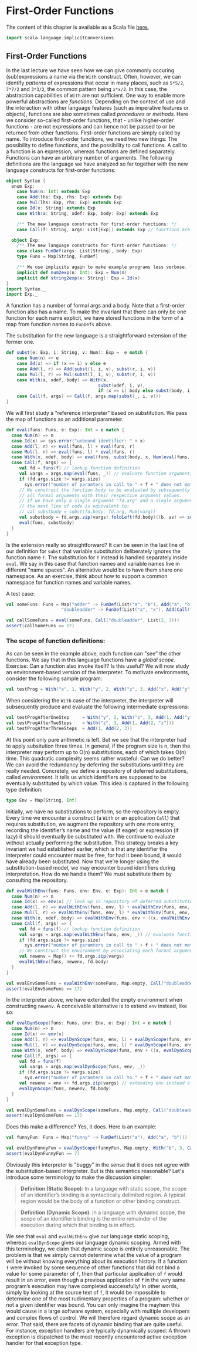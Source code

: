 # First-Order Functions

The content of this chapter is available as a Scala file [here.](./first-order-functions.scala)

```scala mdoc:invisible
import scala.language.implicitConversions
```

## First-Order Functions

In the last lecture we have seen how we can give commonly occuring (sub)expressions a name via the `With` construct. Often, however,
we can identify _patterns_ of expressions that occur in many places, such as ``5*5/2``, ``7*7/2`` and ``3*3/2``, the common pattern
being ``x*x/2``. In this case, the abstraction capabilities of `With` are not sufficient.
One way to enable more powerful abstractions are _functions_. Depending on the context of use and the interaction with other language
features (such as imperative features or objects), functions are also sometimes called _procedures_ or _methods_.
Here we consider so-called first-order functions, that - unlike higher-order functions - are not expressions and can hence not be passed
to or be returned from other functions. First-order functions are simply called by name.
To introduce first-order functions, we need two new things: The possibility to define functions, and the possibility to call functions.
A call to a function is an expression, whereas functions are defined separately. Functions can have an arbitrary number of arguments.
The following definitions are the language we have analyzed so far together with the new language constructs for first-order functions:

```scala mdoc
object Syntax {
  enum Exp:
    case Num(n: Int) extends Exp
    case Add(lhs: Exp, rhs: Exp) extends Exp
    case Mul(lhs: Exp, rhs: Exp) extends Exp
    case Id(x: String) extends Exp
    case With(x: String, xdef: Exp, body: Exp) extends Exp

    /** The new language constructs for first-order functions: */
    case Call(f: String, args: List[Exp]) extends Exp // functions are called by name

  object Exp:
    /** The new language constructs for first-order functions: */
    case class FunDef(args: List[String], body: Exp)
    type Funs = Map[String, FunDef]

    /** We use implicits again to make example programs less verbose. */
    implicit def num2exp(n: Int): Exp = Num(n)
    implicit def string2exp(x: String): Exp = Id(x)
}
import Syntax._
import Exp._
```

A function has a number of formal args and a body. Note that a first-order function also
has a name. To make the invariant that there can only be one function for each
name explicit, we have stored functions in the form of a map from function names to
`FunDefs` above.

The substitution for the new language is a straightforward extension of the former one.

```scala mdoc
def subst(e: Exp, i: String, v: Num): Exp =  e match {
    case Num(n) => e
    case Id(x) => if (x == i) v else e
    case Add(l, r) => Add(subst(l, i, v), subst(r, i, v))
    case Mul(l, r) => Mul(subst(l, i, v), subst(r, i, v))
    case With(x, xdef, body) => With(x,
                                   subst(xdef, i, v),
                                   if (x == i) body else subst(body, i, v))
    case Call(f, args) => Call(f, args.map(subst(_, i, v)))
}
```

We will first study a "reference interpreter" based on substitution.
We pass the map of functions as an additional parameter.

```scala mdoc
def eval(funs: Funs, e: Exp): Int = e match {
  case Num(n) => n
  case Id(x) => sys.error("unbound identifier: " + x)
  case Add(l, r) => eval(funs, l) + eval(funs, r)
  case Mul(l, r) => eval(funs, l) * eval(funs, r)
  case With(x, xdef, body) => eval(funs, subst(body, x, Num(eval(funs, xdef))))
  case Call(f, args) => {
     val fd = funs(f) // lookup function definition
     val vargs = args.map(eval(funs, _)) // evaluate function arguments
     if (fd.args.size != vargs.size)
       sys.error("number of paramters in call to " + f + " does not match")
     // We construct the function body to be evaluated by subsequently substituting
     // all formal arguments with their respective argument values.
     // If we have only a single argument "fd.arg" and a single argument value "varg",
     // the next line of code is equivalent to:
     // val substbody = subst(fd.body, fd.arg, Num(varg))
     val substbody = fd.args.zip(vargs).foldLeft(fd.body)((b, av) => subst(b, av._1, Num(av._2)))
     eval(funs, substbody)
  }
}
```

Is the extension really so straightforward?  It can be seen in the last line of our
definition for ``subst`` that variable substitution deliberately ignores the function
name ``f``. The substitution for ``f`` instead is handled separately inside ``eval``.
We say in this case that function names and variable names live in different "name spaces".
An alternative would be to have them share one namespace. As an exercise, think about how
to support a common namespace for function names and variable names.

A test case:

```scala mdoc:silent
val someFuns: Funs = Map("adder" -> FunDef(List("a", "b"), Add("a", "b")),
                     "doubleadder" -> FunDef(List("a", "x"), Add(Call("adder", List("a", 5)), Call("adder", List("x", 7)))))
```

```scala mdoc
val callSomeFuns = eval(someFuns, Call("doubleadder", List(2, 3)))
assert(callSomeFuns == 17)
```


### The scope of function definitions:

As can be seen in the example above, each function can "see" the other functions. We say that in this language functions have a _global scope_.
Exercise: Can a function also invoke itself? Is this useful?
We will now study an environment-based version of the interpreter. To motivate environments, consider the following sample program:

```scala mdoc:silent
val testProg = With("x", 1, With("y", 2, With("z", 3, Add("x", Add("y", "z")))))
```

When considering the ``With`` case of the interpreter, the interpreter will subsequently produce and evaluate the following intermediate expressions:

```scala mdoc:silent
val testProgAfterOneStep     = With("y", 2, With("z", 3, Add(1, Add("y", "z"))))
val testProgAfterTwoSteps    = With("z", 3, Add(1, Add(2, "z")))
val testProgAfterThreeSteps  = Add(1, Add(2, 3))
```

At this point only pure arithmetic is left. But we see that the interpreter had to apply subsitution three times. In general, if the
program size is n, then the interpreter may perform up to O(n) substitutions, each of which takes O(n) time. This quadratic complexity
seems rather wasteful. Can we do better?
We can avoid the redundancy by deferring the substitutions until they are really needed. Concretely, we define a repository of deferred
substitutions, called _environment_. It tells us which identifiers are supposed to be eventually substituted by which value. This idea
is captured in the following type definition:

```scala mdoc
type Env = Map[String, Int]
```

Initially, we have no substitutions to perform, so the repository is empty. Every time we encounter a construct (a `With` or an application `Call`)
that requires substitution, we augment the repository with one more entry, recording the identifier’s name and the value (if eager) or
expression (if lazy) it should eventually be substituted with. We continue to evaluate without actually performing the substitution.
This strategy breaks a key invariant we had established earlier, which is that any identifier the interpreter could encounter must be
free, for had it been bound, it would have already been substituted.  Now that we’re longer using the substitution-based model, we may
encounter bound identifiers during interpretation.  How do we handle them?  We must substitute them by consulting the repository.

```scala mdoc
def evalWithEnv(funs: Funs, env: Env, e: Exp): Int = e match {
  case Num(n) => n
  case Id(x) => env(x) // look up in repository of deferred substitutions
  case Add(l, r) => evalWithEnv(funs, env, l) + evalWithEnv(funs, env, r)
  case Mul(l, r) => evalWithEnv(funs, env, l) * evalWithEnv(funs, env, r)
  case With(x, xdef, body) => evalWithEnv(funs, env + ((x, evalWithEnv(funs, env, xdef))), body)
  case Call(f, args) => {
     val fd = funs(f) // lookup function definition
     val vargs = args.map(evalWithEnv(funs, env, _)) // evaluate function arguments
     if (fd.args.size != vargs.size)
       sys.error("number of paramters in call to " + f + " does not match")
     // We construct the environment by associating each formal argument to its actual value
     val newenv = Map() ++ fd.args.zip(vargs)
     evalWithEnv(funs, newenv, fd.body)
  }
}

val evalEnvSomeFuns = evalWithEnv(someFuns, Map.empty, Call("doubleadder", List(2, 3)))
assert(evalEnvSomeFuns == 17)
```

In the interpreter above, we have extended the empty environment when constructing ``newenv``. A conceivable alternative is to
extend ``env`` instead, like so:

```scala mdoc
def evalDynScope(funs: Funs, env: Env, e: Exp): Int = e match {
  case Num(n) => n
  case Id(x) => env(x)
  case Add(l, r) => evalDynScope(funs, env, l) + evalDynScope(funs, env, r)
  case Mul(l, r) => evalDynScope(funs, env, l) * evalDynScope(funs, env, r)
  case With(x, xdef, body) => evalDynScope(funs, env + ((x, evalDynScope(funs, env, xdef))), body)
  case Call(f, args) => {
     val fd = funs(f)
     val vargs = args.map(evalDynScope(funs, env, _))
     if (fd.args.size != vargs.size)
       sys.error("number of paramters in call to " + f + " does not match")
     val newenv = env ++ fd.args.zip(vargs) // extending env instead of Map() !!
     evalDynScope(funs, newenv, fd.body)
  }
}

val evalDynSomeFuns = evalDynScope(someFuns, Map.empty, Call("doubleadder", List(2, 3)))
assert(evalDynSomeFuns == 17)
```

Does this make a difference? Yes, it does. Here is an example:

```scala mdoc:silent
val funnyFun: Funs = Map("funny" -> FunDef(List("a"), Add("a", "b")))
```

```scala mdoc
val evalDynFunnyFun = evalDynScope(funnyFun, Map.empty, With("b", 3, Call("funny", List(4))))
assert(evalDynFunnyFun == 7)
```

Obviously this interpreter is "buggy" in the sense that it does not agree with the substitution-based interpreter. But is this semantics reasonable?
Let's introduce some terminology to make the discussion simpler:

> **Definition (Static Scope)**:
> In a language with static scope, the scope of an identifier’s binding is a syntactically delimited region.
> A typical region would be the body of a function or other binding construct.

> **Definition (Dynamic Scope)**: In a language with dynamic scope, the scope of an identifier’s binding is the entire remainder of the
> execution during which that binding is in effect.


We see that ``eval`` and ``evalWithEnv`` give our language static scoping, whereas `evalDynScope` gives our language dynamic scoping.
Armed with this terminology, we claim that dynamic scope is entirely unreasonable. The problem is that we simply cannot determine what
the value of a program will be without knowing everything about its execution history. If a function `f` were invoked by some
sequence of other functions that did not bind a value for some parameter of `f`, then that particular application of `f` would result in an error, even though a
previous application of `f` in the very same program’s execution may have completed successfully! In other words, simply by looking at the
source text of `f`, it would be impossible to determine one of the most rudimentary properties of a program: whether or not a given
identifier was bound. You can only imagine the mayhem this would cause in a large software system, especially with multiple developers
and complex ﬂows of control. We will therefore regard dynamic scope as an error. That said, there are facets of dynamic binding
that are quite useful. For instance, exception handlers are typically dynamically scoped: A thrown exception is dispatched to the
most recently encountered active exception handler for that exception type.
